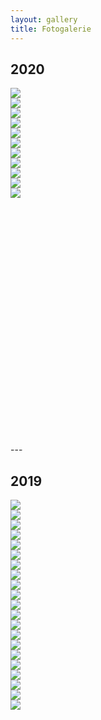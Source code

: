 ```yaml
---
layout: gallery
title: Fotogalerie
---
```


<section>
<div>
<h2>2020</h2>

<div id="2020" class="list-unstyled justified-gallery" style="height: 570px;">
    <a class="jg-entry" href="/assets/img/Klaas/2020-01-02_11-30-18.jpg" data-sub-html="" style="width: 240px; height: 179px; top: 6px; left: 6px; opacity: 1;">
            <div class="demo-gallery-poster">
                <img src="/assets/img/Klaas/2020-01-02_11-30-18.jpg">
            </div>                            
    </a>
    <a class="jg-entry" href="/assets/img/Klaas/2020-01-02_11-33-03.jpg" data-sub-html="" style="width: 240px; height: 179px; top: 6px; left: 253px; opacity: 1;">                            
            <div class="demo-gallery-poster">
                <img src="/assets/img/Klaas/2020-01-02_11-33-03.jpg">
            </div>
    </a>
    <a class="jg-entry" href="/assets/img/Klaas/2020-01-02_11-33-35.jpg" data-sub-html="" style="width: 240px; height: 179px; top: 6px; left: 500px; opacity: 1;">      
            <div class="demo-gallery-poster">
                <img src="/assets/img/Klaas/2020-01-02_11-33-35.jpg">
            </div>
    </a>
    <a class="jg-entry" href="/assets/img/Klaas/2020-01-02_11-36-23.jpg" data-sub-html="" style="width: 240px; height: 179px; top: 6px; left: 747px; opacity: 1;">
            <div class="demo-gallery-poster">
                <img src="/assets/img/Klaas/2020-01-02_11-36-23.jpg">
            </div>
    </a>
    <a class="jg-entry" href="/assets/img/Steine.jpg" data-sub-html="Neue alte Bodenplatten für den Garten" style="width: 240px; height: 179px; top: 193px; left: 6px; opacity: 1;">                   
            <div class="demo-gallery-poster">
                <img src="/assets/img/Steine.jpg">
            </div>
    </a>
    <a class="jg-entry" href="/assets/img/Huettenbau.jpg" data-sub-html="Unsere Gartengeräte bekommen einen neuen Unterstand" style="width: 240px; height: 179px; top: 193px; left: 253px; opacity: 1;">   
            <div class="demo-gallery-poster">
                <img src="/assets/img/Huettenbau.jpg">
            </div>
    </a>
    <a class="jg-entry" href="/assets/img/Regenrinne.jpg" data-sub-html="Das Dach ist unere Wassersammelanlage, nur die Rinne hat noch gefehlt" style="width: 240px; height: 179px; top: 193px; left: 500px; opacity: 1;">   
            <div class="demo-gallery-poster">
                <img src="/assets/img/Regenrinne.jpg">
            </div>
    </a>
    <a class="jg-entry" href="/assets/img/Spass.jpg" data-sub-html="GuteLauneGärtnern - Geil geil geil" style="width: 240px; height: 179px; top: 193px; left: 747px; opacity: 1;">   
            <div class="demo-gallery-poster">
                <img src="/assets/img/Spass.jpg">
            </div>
    </a>
    <a class="jg-entry" href="/assets/img/Menschen.jpg" data-sub-html="Schööön Unkraut rupfen..." style="width: 240px; height: 179px; top: 379px; left: 6px; opacity: 1;">   
            <div class="demo-gallery-poster">
                <img src="/assets/img/Menschen.jpg">
            </div>
    </a>
    <a class="jg-entry" href="/assets/img/MenschBeet.jpg" data-sub-html="...uuund noch mehr Unkraut rupfen" style="width: 240px; height: 179px; top: 379px; left: 253px; opacity: 1;">   
            <div class="demo-gallery-poster">
                <img src="/assets/img/MenschBeet.jpg">
            </div>
    </a>
    <a class="jg-entry" href="/assets/img/Spring.jpg" data-sub-html="Frühling juppiduu!" style="width: 240px; height: 181px; top: 379px; left: 500px; opacity: 1;">
            <div class="demo-gallery-poster">
                <img src="/assets/img/Spring.jpg">
            </div>
    </a>
</div>
</div>
</section>
---

<section>
<div>
<h2>2019</h2>

<div id="2019" class="list-unstyled justified-gallery" style="height: 1100px;">
    <a class="jg-entry" href="/assets/img/AndreaHacke.jpg" data-sub-html="Februar: Beete frisch machen für das neue Gartenjahr" style="width: 240px; height: 179px; top: 6px; left: 6px; opacity: 1;">
            <div class="demo-gallery-poster">
                <img src="/assets/img/AndreaHacke.jpg">
            </div>                            
    </a>
    <a class="jg-entry" href="/assets/img/Probebohrung.jpg" data-sub-html="Probebohrung für einen Brunnen - Der trockene Sommer 2018 hat nochmal klar gemacht: Wir brauchen mehr Wasser!" style="width: 240px; height: 179px; top: 6px; left: 253px; opacity: 1;">                            
            <div class="demo-gallery-poster">
                <img src="/assets/img/Probebohrung.jpg">
            </div>
    </a>
    <a class="jg-entry" href="/assets/img/Brombeertunnel.jpg" data-sub-html="Im Brombeerdickicht entsteht ein Tunnel" style="width: 240px; height: 179px; top: 6px; left: 500px; opacity: 1;">      
            <div class="demo-gallery-poster">
                <img src="/assets/img/Brombeertunnel.jpg">
            </div>
    </a>
    <a class="jg-entry" href="/assets/img/Bienen.jpg" data-sub-html="Wir haben Zuwachs bekommen - Viele kleine Bienchen!" style="width: 240px; height: 179px; top: 6px; left: 747px; opacity: 1;">
            <div class="demo-gallery-poster">
                <img src="/assets/img/Bienen.jpg">
            </div>
    </a>
    <a class="jg-entry" href="/assets/img/Steine.jpg" data-sub-html="Neue alte Bodenplatten für den Garten" style="width: 240px; height: 179px; top: 193px; left: 6px; opacity: 1;">                   
            <div class="demo-gallery-poster">
                <img src="/assets/img/Steine.jpg">
            </div>
    </a>
    <a class="jg-entry" href="/assets/img/Huettenbau.jpg" data-sub-html="Unsere Gartengeräte bekommen einen neuen Unterstand" style="width: 240px; height: 179px; top: 193px; left: 253px; opacity: 1;">   
            <div class="demo-gallery-poster">
                <img src="/assets/img/Huettenbau.jpg">
            </div>
    </a>
    <a class="jg-entry" href="/assets/img/Regenrinne.jpg" data-sub-html="Das Dach ist unsere Wassersammelanlage, nur die Rinne hat noch gefehlt" style="width: 240px; height: 179px; top: 193px; left: 500px; opacity: 1;">   
            <div class="demo-gallery-poster">
                <img src="/assets/img/Regenrinne.jpg">
            </div>
    </a>
    <a class="jg-entry" href="/assets/img/Spass.jpg" data-sub-html="GuteLauneGärtnern - Geil geil geil" style="width: 240px; height: 179px; top: 193px; left: 747px; opacity: 1;">   
            <div class="demo-gallery-poster">
                <img src="/assets/img/Spass.jpg">
            </div>
    </a>
    <a class="jg-entry" href="/assets/img/Menschen.jpg" data-sub-html="Schööön Unkraut rupfen..." style="width: 240px; height: 179px; top: 379px; left: 6px; opacity: 1;">   
            <div class="demo-gallery-poster">
                <img src="/assets/img/Menschen.jpg">
            </div>
    </a>
    <a class="jg-entry" href="/assets/img/MenschBeet.jpg" data-sub-html="...uuund noch mehr Unkraut rupfen" style="width: 240px; height: 179px; top: 379px; left: 253px; opacity: 1;">   
            <div class="demo-gallery-poster">
                <img src="/assets/img/MenschBeet.jpg">
            </div>
    </a>
    <a class="jg-entry" href="/assets/img/Spring.jpg" data-sub-html="Frühling juppiduu!" style="width: 240px; height: 181px; top: 379px; left: 500px; opacity: 1;">
            <div class="demo-gallery-poster">
                <img src="/assets/img/Spring.jpg">
            </div>
    </a>
     <a class="jg-entry" href="/assets/img/image20.jpeg" data-sub-html="Freudenfeuer mit Feunden" style="width: 240px; height: 181px; top: 379px; left: 747px; opacity: 1;">
            <div class="demo-gallery-poster">
                <img src="/assets/img/image20.jpeg">
            </div>
    </a>
    <a class="jg-entry" href="/assets/img/image22.jpeg" data-sub-html="Toller Fund im Untergrund: Die Schnecken haben uns ein paar Kartoffeln übrig gelassen!" style="width: 240px; height: 179px; top: 565px; left: 6px; opacity: 1;">   
            <div class="demo-gallery-poster">
                <img src="/assets/img/image22.jpeg">
            </div>
    </a>
    <a class="jg-entry" href="/assets/img/image19.jpeg" data-sub-html="Rumpelstielzchen verbrennt das biestige Brombeergestrüpp" style="width: 240px; height: 179px; top: 565px; left: 253px; opacity: 1;">   
            <div class="demo-gallery-poster">
                <img src="/assets/img/image19.jpeg">
            </div>
    </a>
    <a class="jg-entry" href="/assets/img/Klaas/2019-07-29_15-16-14.jpg" data-sub-html="Die Honigbienen vergnügen sich am Wasserdost" style="width: 240px; height: 181px; top: 565px; left: 500px; opacity: 1;">
            <div class="demo-gallery-poster">
                <img src="/assets/img/Klaas/2019-07-29_15-16-14.jpg">
            </div>
    </a>
     <a class="jg-entry" href="/assets/img/Klaas/2019-07-29_15-17-13.jpg" data-sub-html="" style="width: 240px; height: 181px; top: 565px; left: 747px; opacity: 1;">
            <div class="demo-gallery-poster">
                <img src="/assets/img/Klaas/2019-07-29_15-17-13.jpg">
            </div>
    </a>
    <a class="jg-entry" href="/assets/img/Klaas/2019-07-29_15-18-02.jpg" data-sub-html="" style="width: 240px; height: 179px; top: 751px; left: 6px; opacity: 1;">   
            <div class="demo-gallery-poster">
                <img src="/assets/img/Klaas/2019-07-29_15-18-02.jpg">
            </div>
    </a>
    <a class="jg-entry" href="/assets/img/Klaas/2019-07-29_15-19-12.jpg" data-sub-html="" style="width: 240px; height: 179px; top: 751px; left: 253px; opacity: 1;">   
            <div class="demo-gallery-poster">
                <img src="/assets/img/Klaas/2019-07-29_15-19-12.jpg">
            </div>
    </a>
    <a class="jg-entry" href="/assets/img/Klaas/2019-07-29_15-20-07.jpg" data-sub-html="" style="width: 240px; height: 181px; top: 751px; left: 500px; opacity: 1;">
            <div class="demo-gallery-poster">
                <img src="/assets/img/Klaas/2019-07-29_15-20-07.jpg">
            </div>
    </a>
     <a class="jg-entry" href="/assets/img/Klaas/2019-11-09_16-13-27.jpg" data-sub-html="" style="width: 240px; height: 565px; top: 751px; left: 747px; opacity: 1;">
            <div class="demo-gallery-poster">
                <img src="/assets/img/Klaas/2019-11-09_16-13-27.jpg">
            </div>
    </a>
    <a class="jg-entry" href="/assets/img/Klaas/2019-11-09_16-18-32.jpg" data-sub-html="" style="width: 240px; height: 179px; top: 938px; left: 6px; opacity: 1;">   
            <div class="demo-gallery-poster">
                <img src="/assets/img/Klaas/2019-11-09_16-18-32.jpg">
            </div>
    </a>
</div>
</div>
</section>